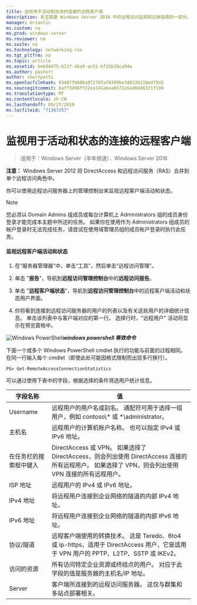 ```yaml
---
title: 监视用于活动和状态的连接的远程客户端
description: 本主题是 Windows Server 2016 中的远程访问监视和记帐指南的一部分。
manager: brianlic
ms.custom: na
ms.prod: windows-server
ms.reviewer: na
ms.suite: na
ms.technology: networking-ras
ms.tgt_pltfrm: na
ms.topic: article
ms.assetid: beb94475-b21f-46a9-ac51-bf2bb28ca94e
ms.author: pashort
author: shortpatti
ms.openlocfilehash: 03d87fb086a9f2797af8399be3d833b11bed79a5
ms.sourcegitcommit: 6aff3d88ff22ea141a6ea6572a5ad8dd6321f199
ms.translationtype: MT
ms.contentlocale: zh-CN
ms.lasthandoff: 09/27/2019
ms.locfileid: "71367257"
---
```

# <a name="monitor-connected-remote-clients-for-activity-and-status"></a>监视用于活动和状态的连接的远程客户端

>适用于：Windows Server（半年频道）、Windows Server 2016

**注意：** Windows Server 2012 将 DirectAccess 和远程访问服务（RAS）合并到单个远程访问角色中。  
  
你可以使用远程访问服务器上的管理控制台来监视远程客户端活动和状态。  
  
> [!NOTE]  
> 您必须以 Domain Admins 组成员或每台计算机上 Administrators 组的成员身份登录才能完成本主题中所述的任务。 如果你在使用作为 Administrators 组成员的帐户登录时无法完成任务，请尝试在使用域管理员组的成员帐户登录时执行此任务。  
  
#### <a name="to-monitor-remote-client-activity-and-status"></a>监视远程客户端活动和状态  
  
1.  在“服务器管理器”中，单击“工具”，然后单击“远程访问管理”。  
  
2.  单击 "**报告**"，导航到**远程访问管理控制台**中的**远程访问报告**。  
  
3.  单击 "**远程客户端状态**"，导航到**远程访问管理控制台**中的远程客户端活动和状态用户界面。  
  
4.  你将看到连接到远程访问服务器的用户的列表以及有关这些用户的详细统计信息。 单击该列表中与客户端对应的第一行。 选择行时，"远程用户" 活动将显示在预览窗格中。  
  
![Windows PowerShell](../../../media/Monitor-connected-remote-clients-for-activity-and-status/PowerShellLogoSmall.gif)***<em>windows powershell 等效命令</em>***  
  
下面一个或多个 Windows PowerShell cmdlet 执行的功能与前面的过程相同。 在同一行输入每个 cmdlet（即使此处可能因格式限制而出现多行换行）。  
  
```  
PS> Get-RemoteAccessConnectionStatistics  
```  
  
可以通过使用下表中的字段，根据选择的条件筛选用户统计信息。  
  
|字段名称|值|  
|-------|-----|  
|Username|远程用户的用户名或别名。 通配符可用于选择一组用户，例如 contoso\\* 或 \*\administrator。|  
|主机名|远程用户的计算机帐户名称。 也可以指定 IPv4 或 IPv6 地址。|  
|在任务栏的搜索框中键入|DirectAccess 或 VPN。 如果选择了 DirectAccess，则会列出使用 DirectAccess 连接的所有远程用户。 如果选择了 VPN，则会列出使用 VPN 连接的所有远程用户。|  
|ISP 地址|远程用户的 IPv4 或 IPv6 地址。|  
|IPv4 地址|将远程用户连接到企业网络的隧道的内部 IPv4 地址。|  
|IPv6 地址|将远程用户连接到企业网络的隧道的内部 IPv6 地址。|  
|协议/隧道|远程客户端使用的转换技术。 这是 Teredo、6to4 或 ip-https，适用于 DirectAccess 用户，它是适用于 VPN 用户的 PPTP、L2TP、SSTP 或 IKEv2。|  
|访问的资源|所有访问特定企业资源或终结点的用户。 对应于此字段的值是服务器的主机名/IP 地址。|  
|Server|客户端所连接到的远程访问服务器。 这仅与群集和多站点部署相关。|  
  
  
  


